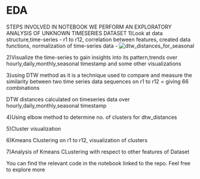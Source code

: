 # EDA
STEPS INVOLVED IN NOTEBOOK
WE PERFORM AN EXPLORATORY ANALYSIS OF UNKNOWN TIMESERIES DATASET
1)Look at data structure,time-series - r1 to r12, correlation between features, created data functions, normalization of time-series data - ![dtw_distances_for_seasonal](https://github.com/hri-tick/EDA/assets/138192141/0ff953f8-a212-4794-abee-e6e24843b8be)


2)Visualize the time-series to gain insights into its pattern,trends over hourly,daily,monthly,seasonal timestamp and some other visualizations

3)using DTW method as it is a technique used to compare and measure the similarity between two time series data sequences on r1 to r12 = giving 66 combinations

DTW distances calculated on timeseries data over hourly,daily,monthly,seasonal timestamp

4)Using elbow method to determine no. of clusters for dtw_distances

5)Cluster visualization

6)Kmeans Clustering on r1 to r12, visualization of clusters

7)Analysis of Kmeans CLustering with respect to other features of Dataset


You can find the relevant code in the notebook linked to the repo. Feel free to explore more 
